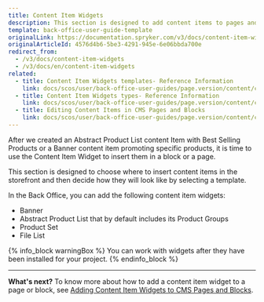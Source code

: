 ```yaml
---
title: Content Item Widgets
description: This section is designed to add content items to pages and blocks using the content item widgets in the Back Office.
template: back-office-user-guide-template
originalLink: https://documentation.spryker.com/v3/docs/content-item-widgets
originalArticleId: 4576d4b6-5be3-4291-945e-6e06bbda700e
redirect_from:
  - /v3/docs/content-item-widgets
  - /v3/docs/en/content-item-widgets
related:
  - title: Content Item Widgets templates- Reference Information
    link: docs/scos/user/back-office-user-guides/page.version/content/content-items/references/content-item-widgets-templates-reference-information.html
  - title: Content Item Widgets types- Reference Information
    link: docs/scos/user/back-office-user-guides/page.version/content/content-items/references/content-item-widgets-types-reference-information.html
  - title: Editing Content Items in CMS Pages and Blocks
    link: docs/scos/user/back-office-user-guides/page.version/content/content-items/editing-content-items-in-cms-pages-and-blocks.html
---
```


After we created an Abstract Product List content Item with Best Selling Products or a Banner content item promoting specific products, it is time to use the Content Item Widget to insert them in a block or a page.

This section is designed to choose where to insert content items in the storefront and then decide how they will look like by selecting a template. 

In the Back Office, you can add the following content item widgets:

* Banner
* Abstract Product List that by default includes its Product Groups
* Product Set 
* File List

{% info_block warningBox %}
You can work with widgets after they have been installed for your project.
{% endinfo_block %}
***
**What's next?**
To know more about how to add a content item widget to a page or block, see [Adding Content Item Widgets to CMS Pages and Blocks](/docs/scos/user/back-office-user-guides/{{page.version}}/content-management/content-item-widgets/adding-content-item-widgets-to-pages-and-blocks.html).
